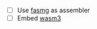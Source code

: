 - [ ] Use [fasmg](https://board.flatassembler.net/topic.php?t=21212) as assembler
- [ ] Embed [wasm3](https://github.com/wasm3/wasm3/blob/main/platforms/cpp/README.md)
